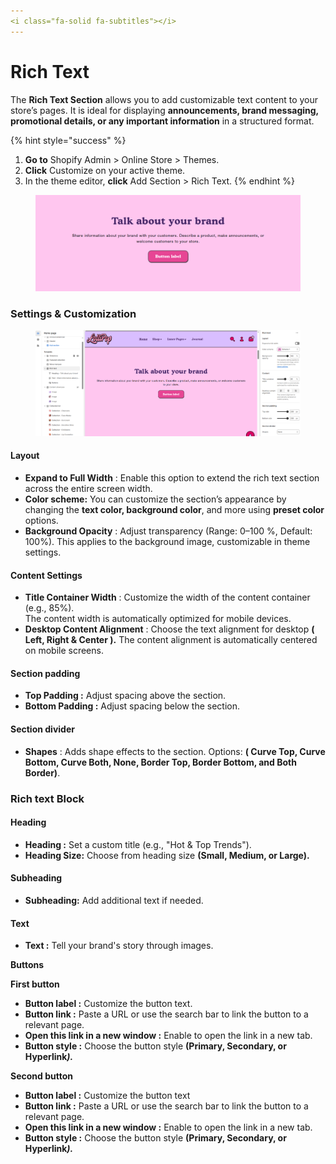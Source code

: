 ```yaml
---
<i class="fa-solid fa-subtitles"></i>
---
```


# Rich Text

The **Rich Text Section** allows you to add customizable text content to your store’s pages. It is ideal for displaying **announcements, brand messaging, promotional details, or any important information** in a structured format.

{% hint style="success" %}
1. **Go to** Shopify Admin > Online Store > Themes.
2. **Click** Customize on your active theme.
3. In the theme editor, **click** Add Section > Rich Text.
{% endhint %}

<figure><img src="../.gitbook/assets/rich.png" alt=""><figcaption></figcaption></figure>

### **Settings & Customization**

<figure><img src="../.gitbook/assets/richhh.png" alt=""><figcaption></figcaption></figure>

#### **Layout**

* **Expand to Full Width** : Enable this option to extend the rich text section across the entire screen width.
* **Color scheme:** You can customize the section’s appearance by changing the **text color, background color**, and more using **preset color** options.
* **Background Opacity** : Adjust transparency (Range: 0–100 %, Default: 100%). This applies to the background image, customizable in theme settings.

#### **Content Settings**

* **Title Container Width** :  Customize the width of the content container (e.g., 85%).\
  The content width is automatically optimized for mobile devices.
* **Desktop Content Alignment** : Choose the text alignment for desktop **( Left, Right & Center ).** The content alignment is automatically centered on mobile screens.

#### Section padding

* **Top Padding :** Adjust spacing above the section.
* **Bottom Padding :** Adjust spacing below the section.

#### Section divider

* **Shapes** : Adds shape effects to the section. Options: **( Curve Top, Curve Bottom, Curve Both, None, Border Top, Border Bottom, and Both Border)**.

### Rich text Block

#### **Heading**&#x20;

* **Heading :** Set a custom title (e.g., "Hot & Top Trends").
* **Heading Size:** Choose from heading size **(Small, Medium, or Large).**

#### **Subheading**

* **Subheading:** Add additional text if needed.

#### **Text**

* **Text :** Tell your brand's story through images.

**Buttons**

**First button**

* **Button label :** Customize the button text.
* **Button link :** Paste a URL or use the search bar to link the button to a relevant page.
* **Open this link in a new window :** Enable to open the link in a new tab.
* **Button style :** Choose the button style **(Primary, Secondary, or Hyperlink**_**).**_

**Second button**

* **Button label :** Customize the button text
* **Button link :** Paste a URL or use the search bar to link the button to a relevant page.
* **Open this link in a new window :** Enable to open the link in a new tab.
* **Button style :** Choose the button style **(Primary, Secondary, or Hyperlink**_**).**_


